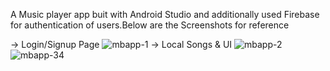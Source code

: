 A Music player app buit with Android Studio and additionally used Firebase for authentication of users.Below are the Screenshots for reference

-> Login/Signup Page
![mbapp-1](https://github.com/VinayPatel553/Sangeet---Android-Music-Player-/assets/123440407/5de78a57-3cf7-44e8-b849-d63071e69d8f)
-> Local Songs & UI
![mbapp-2](https://github.com/VinayPatel553/Sangeet---Android-Music-Player-/assets/123440407/a73ca5e0-4d49-4d37-aac5-eb7ff56f40c0)
![mbapp-34](https://github.com/VinayPatel553/Sangeet---Android-Music-Player-/assets/123440407/181befeb-2354-460c-8e4f-a2aafac3b7be)
